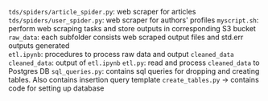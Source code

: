 `tds/spiders/article_spider.py`: web scraper for articles  
`tds/spiders/user_spider.py`: web scraper for authors' profiles
`myscript.sh`: perform web scraping tasks and store outputs in corresponding S3 bucket  
`raw_data`: each subfolder consists web scraped output files and std.err outputs generated  
`etl.ipynb`: procedures to process raw data and output `cleaned_data`
`cleaned_data`: output of `etl.ipynb`
`etl.py`: read and process `cleaned_data` to Postgres DB
`sql_queries.py`: contains sql queries for dropping and creating tables. Also contains insertion query template
`create_tables.py` -> contains code for setting up database
